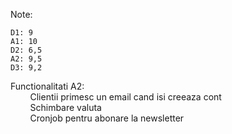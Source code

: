 Note:

    D1: 9
    A1: 10
    D2: 6,5
    A2: 9,5
    D3: 9,2

Functionalitati A2: <br>
    &nbsp; &nbsp; &nbsp; &nbsp; Clientii primesc un email cand isi creeaza cont <br>
    &nbsp; &nbsp; &nbsp; &nbsp; Schimbare valuta <br>
    &nbsp; &nbsp; &nbsp; &nbsp; Cronjob pentru abonare la newsletter <br>
